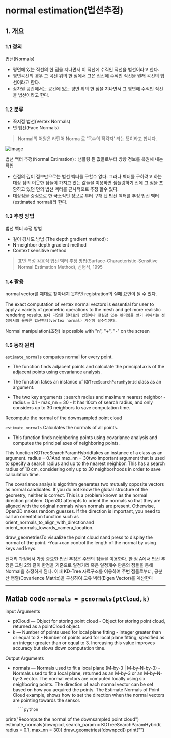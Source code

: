 # normal estimation(법선추정)


## 1. 개요 

### 1.1 정의  

법선(Normals)
- 평면에 있는 직선의 한 점을 지나면서 이 직선에 수직인 직선을 법선이라고 한다. 
- 평면곡선의 경우 그 곡선 위의 한 점에서 그은 접선에 수직인 직선을 원래 곡선의 법선이라고 한다.
- 삼차원 공간에서는 공간에 있는 평면 위의 한 점을 지나면서 그 평면에 수직인 직선을 법선이라고 한다.

### 1.2 분류 

- 꼭지점 법선(Vertex Normals)
- 면 법선(Face Normals) 

> Normal의 어원은 라틴어 Norma 로 '목수의 직각자' 라는 뜻이라고 합니다.


![image](https://user-images.githubusercontent.com/17797922/41693140-e87b4298-753e-11e8-8d66-0c1ca989e531.png)


법선 백터 추정(Normal Estimation) : 샘플링 된 값들로부터 방향 정보를 복원해 내는 작업 
- 한점의 깊이 점보만으로는 법선 벡터를 구할수 없다. 그러나 벡터를 구하려고 하는 대상 점의 이웃한 점들이 가지고 있는 값들을 이용하면 샘플링하기 전에 그 점을 포함하고 있던 면의 법선 벡터를 근사적으로 추정 할수 있다. 
- 대상점을 중심으로 한 국소적인 정보로 부터 구해 낸 법선 벡터를 추정 법선 벡터(estimated normal)라 한다. 


### 1.3 추정 방법 


법선 백터 추정 방법 
- 깊이 경사도 방법 (The depth gradient method) : 
- N-neighbor depth gradient method 
- Context sensitive method 

> 표면 특성 감응식 법선 벡터 추정 방법(Surface-Characteristic-Sensitive Normal Estimation Method), 신병석, 1995


### 1.4 활용 

normal vector를 제대로 찾아내지 못하면 registration의 실패 요인이 될 수 있다.

The exact computation of vertex normal vectors is essential for user to apply a variety of geometric operations to the mesh and get more realistic rendering results. `보다 다양한 형태로의 변형이나 현실감 있는 렌더링을 얻기 위해서는 정점에서의 올바른 법선벡터(vertex normal) 계산이 필수적이다. `



Normal manipulation(조정) is possible with "n", "+", "-" on the screen

### 1.5 동작 원리 

`estimate_normals` computes normal for every point. 

- The function finds adjacent points and calculate the principal axis of the adjacent points using covariance analysis.

- The function takes an instance of `KDTreeSearchParamHybrid` class as an argument. 

- The two key arguments : search radius and maximum nearest neighbor
        - radius = 0.1 
        - max_nn = 30 
        - It has 10cm of search radius, and only considers up to 30 neighbors to save computation time.

Recompute the normal of the downsampled point cloud

`estimate_normals` Calculates the normals of all points. 
- This function finds neighboring points using covariance analysis and computes the principal axes of neighboring points.

This function KDTreeSearchParamHybridtakes an instance of a class as an argument. radius = 0.1And max_nn = 30two important argument that is used to specify a search radius and up to the nearest neighbor. This has a search radius of 10 cm, considering only up to 30 neighborhoods in order to save calculation time.

The covariance analysis algorithm generates two mutually opposite vectors as normal candidates. If you do not know the global structure of the geometry, neither is correct. This is a problem known as the normal direction problem. Open3D attempts to orient the normals so that they are aligned with the original normals when normals are present. Otherwise, Open3D makes random guesses. If the direction is important, you need to call an orientation function such as  orient_normals_to_align_with_directionand orient_normals_towards_camera_location.

draw_geometriesTo visualize the point cloud nand press to display the normal of the point. -You +can control the length of the normal by using keys and keys.



전처리 과정에서 가장 중요한 법선 추정은 주변의 점들을 이용한다. 한 점 A에서 법선 추정은 그림 2와 같이 한점을 기준으로 일정거리 혹은 일정개수 만큼의 점들을 통해 Normal을 추정하게 된다. 이때 KD-Tree 자료구조를 이용하여 주변 점들로부터, 공분산 행렬(Covarience Matrix)을 구성하여 고유 벡터(Eigen Vector)를 계산한다


---
## Matlab code `normals = pcnormals(ptCloud,k)`

input Arguments
- ptCloud — Object for storing point cloud
        - Object for storing point cloud, returned as a pointCloud object.
- k — Number of points used for local plane fitting
        - integer greater than or equal to 3
        - Number of points used for local plane fitting, specified as an integer greater than or equal to 3. Increasing this value improves accuracy but slows down computation time.

Output Arguments
- normals — Normals used to fit a local plane (M-by-3 | M-by-N-by-3)
        - Normals used to fit a local plane, returned as an M-by-3 or an M-by-N-by-3 vector. The normal vectors are computed locally using six neighboring points. The direction of each normal vector can be set based on how you acquired the points. The Estimate Normals of Point Cloud example, shows how to set the direction when the normal vectors are pointing towards the sensor.
        
        
        ```python
print("Recompute the normal of the downsampled point cloud")
estimate_normals(downpcd, search_param = KDTreeSearchParamHybrid(
radius = 0.1, max_nn = 30))
draw_geometries([downpcd])
print("")
```


